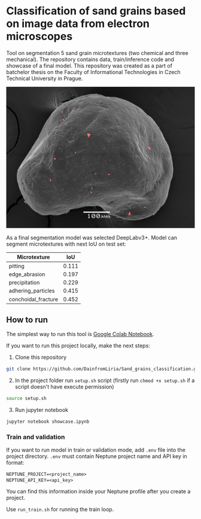# Classification of sand grains based on image data from electron microscopes

Tool on segmentation 5 sand grain microtextures (two chemical and three mechanical).
The repository contains data, train/inference code and showcase of a final model. This repository
was created as a part of batchelor thesis on the Faculty of Informational Technologies in 
Czech Technical University in Prague.

![example](examples/prediction.png)

As a final segmentation model was selected DeepLabv3+. Model can segment 
microtextures with next IoU on test set:

 | Microtexture      | IoU   |
|-------------------|-------|
| pitting           | 0.111 |
| edge_abrasion     | 0.197 |
| precipitation     | 0.229 |
| adhering_particles | 0.415 |
| conchoidal_fracture | 0.452 |

## How to run

The simplest way to run this tool is 
[Google Colab Notebook](https://colab.research.google.com/github/DainfromLiria/Sand_grains_classification/blob/main/showcase_colab.ipynb).

If you want to run this project locally, make the next steps:

1. Clone this repository
```bash
git clone https://github.com/DainfromLiria/Sand_grains_classification.git
```

2. In the project folder run `setup.sh` script (firstly run `chmod +x setup.sh` if a script doesn't have execute permission)
```bash
source setup.sh
```

3. Run jupyter notebook
```bash
jupyter notebook showcase.ipynb 
```

### Train and validation

If you want to run model in train or validation mode, add `.env`
file into the project directory. `.env` must contain 
Neptune project name and API key in format:
```
NEPTUNE_PROJECT=<project_name>
NEPTUNE_API_KEY=<api_key>
```
You can find this information inside your Neptune profile 
after you create a project.

Use `run_train.sh` for running the train loop.